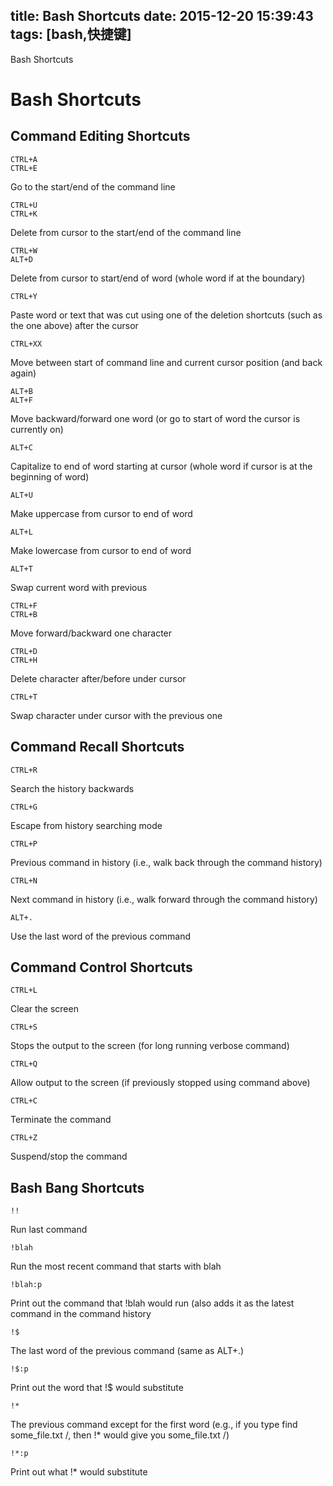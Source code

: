 title: Bash Shortcuts
date: 2015-12-20 15:39:43
tags: [bash,快捷键]
---

Bash Shortcuts
<!--more-->

# Bash Shortcuts
## Command Editing Shortcuts
	CTRL+A
	CTRL+E
Go to the start/end of the command line

	CTRL+U
	CTRL+K
Delete from cursor to the start/end of the command line

	CTRL+W
	ALT+D
Delete from cursor to start/end of word (whole word if at the boundary)

	CTRL+Y
Paste word or text that was cut using one of the deletion shortcuts (such as the one above) after the cursor

	CTRL+XX
Move between start of command line and current cursor position (and back again)

	ALT+B
	ALT+F
Move backward/forward one word (or go to start of word the cursor is currently on)

	ALT+C
Capitalize to end of word starting at cursor (whole word if cursor is at the beginning of word)

	ALT+U
Make uppercase from cursor to end of word

	ALT+L
Make lowercase from cursor to end of word

	ALT+T
Swap current word with previous

	CTRL+F
	CTRL+B
Move forward/backward one character

	CTRL+D
	CTRL+H
Delete character after/before under cursor

	CTRL+T
Swap character under cursor with the previous one

## Command Recall Shortcuts
	CTRL+R
Search the history backwards

	CTRL+G
Escape from history searching mode

	CTRL+P
Previous command in history (i.e., walk back through the command history)

	CTRL+N
Next command in history (i.e., walk forward through the command history)

	ALT+.
Use the last word of the previous command

## Command Control Shortcuts
	CTRL+L
Clear the screen

	CTRL+S
Stops the output to the screen (for long running verbose command)

	CTRL+Q
Allow output to the screen (if previously stopped using command above)

	CTRL+C
Terminate the command

	CTRL+Z
Suspend/stop the command

## Bash Bang Shortcuts

	!!
Run last command

	!blah
Run the most recent command that starts with blah

	!blah:p
Print out the command that !blah would run (also adds it as the latest command in the command history

	!$
The last word of the previous command (same as ALT+.)

	!$:p
Print out the word that !$ would substitute

	!*
The previous command except for the first word (e.g., if you type find some_file.txt /, then !* would give you some_file.txt /)

	!*:p
Print out what !* would substitute